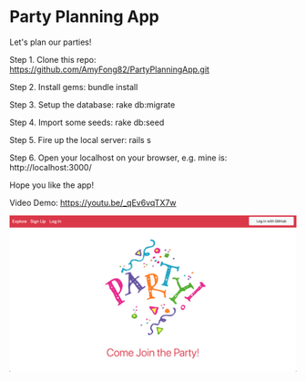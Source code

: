 # Party Planning App
Let's plan our parties!

Step 1. Clone this repo: https://github.com/AmyFong82/PartyPlanningApp.git

Step 2. Install gems: bundle install

Step 3. Setup the database: rake db:migrate

Step 4. Import some seeds: rake db:seed

Step 5. Fire up the local server: rails s

Step 6. Open your localhost on your browser, e.g. mine is: http://localhost:3000/

Hope you like the app!

Video Demo: https://youtu.be/_qEv6vqTX7w

![Party Planning App Homepage](/PartyPlanningApp_homepage.png)


